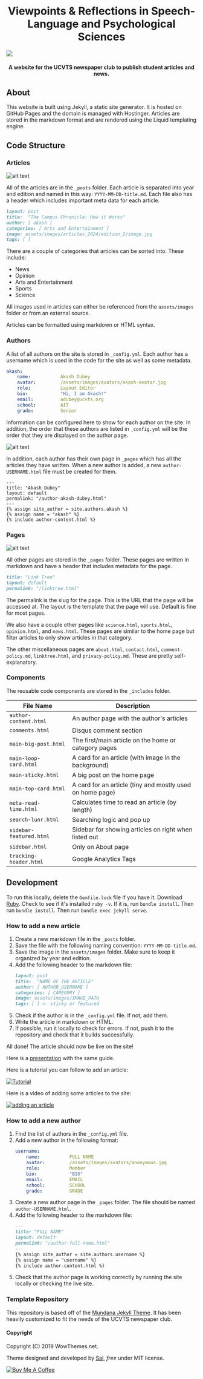 <h1 align="center">Viewpoints & Reflections in Speech-Language and Psychological Sciences</h1>

<img src="front_page.png" align="center">

<h4 style="text-weight: strong;" align="center">A website for the UCVTS newspaper club to publish student articles and news.</h4>

## About
This website is built using Jekyll, a static site generator. It is hosted on GitHub Pages and the domain is managed with Hostinger. Articles are stored in the markdown format and are rendered using the Liquid templating engine. 

## Code Structure
### Articles
![alt text](article_page.png)

All of the articles are in the `_posts` folder. Each article is separated into year and edition and named in this way: `YYYY-MM-DD-title.md`. Each file also has a header which includes important meta data for each article.

```markdown
layout: post
title:  "The Campus Chronicle: How it Works"
author: [ akash ]
categories: [ Arts and Entertainment ]
image: assets/images/articles_2024/edition_2/image.jpg
tags: [ ]
```

There are a couple of categories that articles can be sorted into. These include:
- News
- Opinion
- Arts and Entertainment
- Sports
- Science

All images used in articles can either be referenced from the `assets/images` folder or from an external source.

Articles can be formatted using markdown or HTML syntax. 

### Authors
A list of all authors on the site is stored in `_config.yml`. Each author has a username which is used in the code for the site as well as some metadata.

```yaml
akash:
    name:           Akash Dubey
    avatar:         /assets/images/avatars/akash-avatar.jpg
    role:           Layout Editor
    bio:            "Hi, I am Akash!"
    email:          adubey@ucvts.org
    school:         AIT
    grade:          Senior
```

Information can be configured here to show for each author on the site. In addition, the order that these authors are listed in `_config.yml` will be the order that they are displayed on the author page. 


![alt text](author_page.png)

In addition, each author has their own page in `_pages` which has all the articles they have written. When a new author is added, a new `author-USERNAME.html` file must be created for them. 

```liquid
---
title: "Akash Dubey"
layout: default
permalink: "/author-akash-dubey.html"
---
{% assign site_author = site.authors.akash %}
{% assign name = "akash" %}
{% include author-content.html %}
```

### Pages
![alt text](science_page.png)

All other pages are stored in the `_pages` folder. These pages are written in markdown and have a header that includes metadata for the page. 

```markdown
title: "Link Tree"
layout: default
permalink: "/linktree.html"
```

The permalink is the slug for the page. This is the URL that the page will be accessed at. The layout is the template that the page will use. Default is fine for most pages.

We also have a couple other pages like `science.html`, `sports.html`, `opinion.html`, and `news.html`. These pages are similar to the home page but filter articles to only show articles in that category.

The other miscellaneous pages are `about.html`, `contact.html`, `comment-policy.md`, `linktree.html`, and `privacy-policy.md`. These are pretty self-explanatory.

### Components
The reusable code components are stored in the `_includes` folder. 

<!-- Create a table with file name and description -->
| File Name | Description |
| --- | --- |
| `author-content.html` | An author page with the author's articles |
| `comments.html` | Disqus comment section |
| `main-big-post.html` | The first/main article on the home or category pages |
| `main-loop-card.html` | A card for an article (with image in the background) |
| `main-sticky.html` | A big post on the home page |
| `main-top-card.html` | A card for an article (tiny and mostly used on home page) |
| `meta-read-time.html` | Calculates time to read an article (by length) |
| `search-lunr.html` | Searching logic and pop up |
| `sidebar-featured.html` | Sidebar for showing articles on right when listed out |
| `sidebar.html` | Only on About page |
| `tracking-header.html` | Google Analytics Tags |

## Development

To run this locally, delete the `Gemfile.lock` file if you have it. Download [Ruby](https://www.ruby-lang.org/en/downloads/). Check to see if it's installed `ruby -v`. If it is, run `bundle install`. Then run `bundle install`. Then run `bundle exec jekyll serve`. 

### How to add a new article
1. Create a new markdown file in the `_posts` folder.
2. Save the file with the following naming convention: `YYYY-MM-DD-title.md`.
3. Save the image in the `assets/images` folder. Make sure to keep it organized by year and edition.
4. Add the following header to the markdown file:
    ```markdown
    layout: post
    title:  "NAME OF THE ARTICLE"
    author: [ AUTHOR_USERNAME ]
    categories: [ CAREGORY ]
    image: assets/images/IMAGE_PATH
    tags: [ ] <- sticky or featured
    ```
5. Check if the author is in the `_config.yml` file. If not, add them.
6. Write the article in markdown or HTML.
7. If possible, run it locally to check for errors. If not, push it to the repository and check that it builds successfully.

All done! The article should now be live on the site!

Here is a [presentation](https://docs.google.com/presentation/d/1Uj1Jz08X1kLRDBc6Jj9cB4_aVqu3sj2PSrBlm5MK_Y8/edit?usp=sharing) with the same guide.

Here is a tutorial you can follow to add an article: 

[![Tutorial](https://img.youtube.com/vi/ugQ5J05kNYg/0.jpg)](https://www.youtube.com/watch?v=ugQ5J05kNYg)

Here is a video of adding some articles to the site: 

[![adding an article](https://img.youtube.com/vi/L5-R9Mai1Yc/0.jpg)](https://www.youtube.com/watch?v=L5-R9Mai1Yc)

### How to add a new author
1. Find the list of authors in the `_config.yml` file.
2. Add a new author in the following format:
    ```yaml
    username:
        name:           FULL NAME
        avatar:         /assets/images/avatars/anonymous.jpg
        role:           Member
        bio:            "BIO"
        email:          EMAIL
        school:         SCHOOL
        grade:          GRADE
    ```
3. Create a new author page in the `_pages` folder. The file should be named `author-USERNAME.html`.
4. Add the following header to the markdown file:
    ```markdown
    ---
    title: "FULL NAME"
    layout: default
    permalink: "/author-full-name.html"
    ---
    {% assign site_author = site.authors.username %}
    {% assign name = "username" %}
    {% include author-content.html %}
    ```
5. Check that the author page is working correctly by running the site locally or checking the live site.

### Template Repository
This repository is based off of the [Mundana Jekyll Theme](https://wowthemesnet.github.io/mundana-theme-jekyll/). It has been heavily customized to fit the needs of the UCVTS newspaper club.

#### Copyright

Copyright (C) 2019 WowThemes.net.

Theme designed and developed by [Sal](https://www.wowthemes.net), *free* under MIT license. 

<a href="https://www.wowthemes.net/donate/" target="_blank"><img src="https://www.buymeacoffee.com/assets/img/custom_images/orange_img.png" alt="Buy Me A Coffee" style="height: auto !important;width: auto !important;" ></a>

